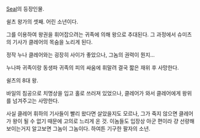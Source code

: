 [Seal](Seal.md)의 등장인물.

쉴츠 왕가의 셋째. 어린 소년이다.

그를 이용하여 왕권을 휘어잡으려는 귀족에 의해 왕으로 추대된다. 그 과정에서 슈미츠의 기사가 클레어의 목숨을 노리게 된다.

정작 누나 클레어와는 굉장히 사이가 좋았으나, 그놈의 권력이 뭔지...

누나파 귀족이랑 동생파 귀족의 피의 싸움에 휘말려 결국 짧은 재위 후 사망한다.

쉴츠의 8대 왕.

바일의 침공으로 치명상을 입고 홀로 쓰러져 있었으나, 클레어가 와서 클레어에게 왕위를 넘겨주고는 사망한다.

사실 클레어 휘하의 기사들이 빨리 왔다면 살았을지도 모르나, 그가 죽지 않으면 클레어가 왕이 될 수 없기 때문에 고의로 느리게 온 것.
이놈들도 입장상 아군 편이라 걍 선량해 보이는거지 알고보면 그놈이 그놈이다. 하여튼 기구한 팔자의 소년.

